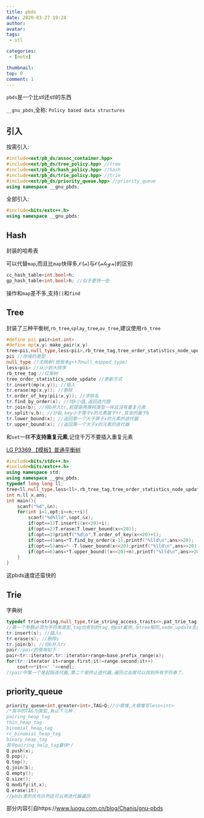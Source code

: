 ```yaml
---
title: pbds 
date: 2020-03-27 19:24
author: 
avatar:
tags: 
 - stl

categories:
 - [note]

thumbnail: 
top: 0 
comment: 1
---
```


`pbds`是一个比stl还stl的东西

`__gnu_pbds`,全称: `Policy based data structures`

## 引入

按需引入:

```cpp
#include<ext/pb_ds/assoc_container.hpp>
#include<ext/pb_ds/tree_policy.hpp> //tree
#include<ext/pb_ds/hash_policy.hpp> //hash
#include<ext/pb_ds/trie_policy.hpp> //trie
#include<ext/pb_ds/priority_queue.hpp> //priority_queue
using namespace __gnu_pbds;
```
全部引入:

```cpp
#include<bits/extc++.h>
using namespace __gnu_pbds;
```

## Hash

封装的哈希表

可以代替`map`,而且比`map`快得多,$\mathcal{O(n)}$与$\mathcal{O(n \log n)}$的区别

```cpp
cc_hash_table<int,bool>h;
gp_hash_table<int,bool>h; //似乎更快一些
```

操作和`map`差不多,支持`[]`和`find`

## Tree

封装了三种平衡树,`rb_tree`,`splay_tree`,`ov_tree`,建议使用`rb_tree`

```cpp
#define pii pair<int,int>
#define mp(x,y) make_pair(x,y) 
tree<pii,null_type,less<pii>,rb_tree_tag,tree_order_statistics_node_update> tr;
pii //存储的类型
null_type //无映射(低版本g++为null_mapped_type)
less<pii> //从小到大排序
rb_tree_tag //红黑树
tree_order_statistics_node_update //更新方式 
tr.insert(mp(x,y)); //插入
tr.erase(mp(x,y)); //删除
tr.order_of_key(pii(x,y)); //求排名 
tr.find_by_order(x); //找k小值,返回迭代器 
tr.join(b); //将b并入tr,前提是两棵树类型一样且没有重复元素 
tr.split(v,b); //分裂,key小于等于v的元素属于tr,其余的属于b
tr.lower_bound(x); //返回第一个大于等于x的元素的迭代器
tr.upper_bound(x); //返回第一个大于x的元素的迭代器
```

和`set`一样**不支持重复元素**,记住千万不要插入重复元素

[LG P3369 【模板】普通平衡树](https://www.luogu.com.cn/problem/P3369)

```cpp
#include<bits/stdc++.h>
#include<bits/extc++.h>
using namespace std;
using namespace __gnu_pbds;
typedef long long ll;
tree<ll,null_type,less<ll>,rb_tree_tag,tree_order_statistics_node_update>T;
int n;ll x,ans;
int main(){
    scanf("%d",&n);
    for(int i=1,opt;i<=n;++i){
        scanf("%d%lld",&opt,&x);
        if(opt==1)T.insert((x<<20)+i);
        if(opt==2)T.erase(T.lower_bound(x<<20));
        if(opt==3)printf("%d\n",T.order_of_key(x<<20)+1);
        if(opt==4)ans=*T.find_by_order(x-1),printf("%lld\n",ans>>20);
        if(opt==5)ans=*--T.lower_bound(x<<20),printf("%lld\n",ans>>20);
        if(opt==6)ans=*T.upper_bound((x<<20)+n),printf("%lld\n",ans>>20);
    }
}
```

这pbds速度还蛮快的

## Trie

字典树

```cpp
typedef trie<string,null_type,trie_string_access_traits<>,pat_trie_tag,trie_prefix_search_node_update>tr;
//第一个参数必须为字符串类型,tag也有别的tag,但pat最快,与tree相同,node_update支持自定义
tr.insert(s); //插入s 
tr.erase(s); //删除s 
tr.join(b); //将b并入tr 
pair//pair的使用如下：
pair<tr::iterator,tr::iterator>range=base.prefix_range(x);
for(tr::iterator it=range.first;it!=range.second;it++)
    cout<<*it<<' '<<endl;
//pair中第一个是起始迭代器,第二个是终止迭代器,遍历过去就可以找到所有字符串了。 
```

## priority_queue

```cpp
priority_queue<int,greater<int>,TAG>Q;//小根堆,大根堆写less<int>
/*其中的TAG为类型,有以下几种：
pairing_heap_tag
thin_heap_tag
binomial_heap_tag
rc_binomial_heap_tag 
binary_heap_tag
其中pairing_help_tag最快*/
Q.push(x);
Q.pop();
Q.top();
Q.join(b);
Q.empty();
Q.size(); 
Q.modify(it,x);
Q.erase(it);
//pbds里的优先队列还可以用迭代器遍历
```

部分内容引自https://www.luogu.com.cn/blog/Chanis/gnu-pbds